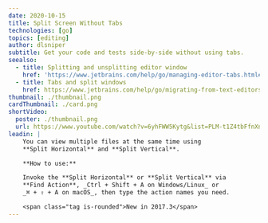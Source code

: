 ```yaml
---
date: 2020-10-15
title: Split Screen Without Tabs
technologies: [go]
topics: [editing]
author: dlsniper
subtitle: Get your code and tests side-by-side without using tabs.
seealso:
  - title: Splitting and unsplitting editor window
    href: 'https://www.jetbrains.com/help/go/managing-editor-tabs.html#splitting-and-unsplitting-editor-window'
  - title: Tabs and split windows
    href: https://www.jetbrains.com/help/go/migrating-from-text-editors.html#tabs_split_windows
thumbnail: ./thumbnail.png
cardThumbnail: ./card.png
shortVideo:
  poster: ./thumbnail.png
  url: https://www.youtube.com/watch?v=6yhFWW5Kytg&list=PLM-t1Z4tbFfnXnghmtk6WVz10_pivOw25&index=27&t=0s
leadin: |
    You can view multiple files at the same time using
    **Split Horizontal** and **Split Vertical**.

    **How to use:**

    Invoke the **Split Horizontal** or **Split Vertical** via
    **Find Action**, _Ctrl + Shift + A on Windows/Linux_ or
    _⌘ + ⇧ + A on macOS_, then type the action names you need.

    <span class="tag is-rounded">New in 2017.3</span>
---
```

